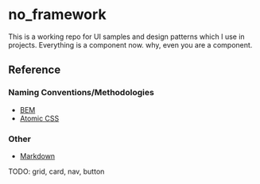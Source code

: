 # no_framework
This is a working repo for UI samples and design patterns which I use in projects. Everything is a component now. why, even you are a component.

## Reference
### Naming Conventions/Methodologies
* [BEM](https://gist.github.com/ingdir/0b211b9253c376f9cfa5)
* [Atomic CSS](https://acss.io/guides/syntax.html)

### Other
* [Markdown](https://github.com/adam-p/markdown-here/wiki/Markdown-Cheatsheet)

TODO: grid, card, nav, button

